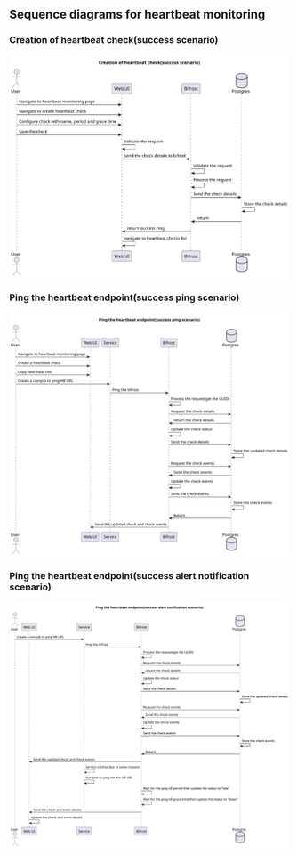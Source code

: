 ## Sequence diagrams for heartbeat monitoring

### Creation of heartbeat check(success scenario)
<!--
@startuml 01_hb_creation
title Creation of heartbeat check(success scenario)
actor User
participant "Web UI"
participant Bifrost
database    Postgres
User -> "Web UI" : Navigate to heartbeat monitoring page
User -> "Web UI" : Navigate to create heartbeat check
User -> "Web UI" : Configure check with name, period and grace time
User -> "Web UI" : Save the check
"Web UI" -> "Web UI" : Validate the request
"Web UI" -> Bifrost : Send the check details to bifrost
Bifrost -> Bifrost : Validate the request
Bifrost -> Bifrost : Process the request
Bifrost -> Postgres : Send the check details
Postgres -> Postgres : Store the check details
Postgres -> Bifrost : return
Bifrost -> "Web UI" : return success msg
"Web UI" -> "Web UI" : navigate to heartbeat checks list
@enduml
-->
![](01_hb_creation.svg)

### Ping the heartbeat endpoint(success ping scenario)
<!--
@startuml 02_success_ping
title Ping the heartbeat endpoint(success ping scenario)
actor User
participant "Web UI"
participant Service
participant Bifrost
database    Postgres
User -> "Web UI" : Navigate to heartbeat monitoring page
User -> "Web UI" : Create a heartbeat check
User -> "Web UI" : Copy heartbeat URL
User -> Service : Create a cronjob to ping HB URL
Service -> Bifrost : Ping the bifrost
Bifrost -> Bifrost : Process the request(get the UUID)
Bifrost -> Postgres : Request the check details
Postgres -> Bifrost : return the check details
Bifrost -> Bifrost : Update the check status
Bifrost -> Postgres : Send the check details
Postgres -> Postgres : Store the updated check details
Bifrost -> Postgres : Request the check events
Postgres -> Bifrost : Send the check events
Bifrost -> Bifrost : Update the check events
Bifrost -> Postgres : Send the check events
Postgres -> Postgres : Store the check events
Postgres -> Bifrost : Return
Bifrost -> "Web UI" : Send the updated check and check events
@enduml
-->
![](02_success_ping.svg)

### Ping the heartbeat endpoint(success alert notification scenario)
<!--
@startuml 03_success_alert
title Ping the heartbeat endpoint(success alert notification scenario)
actor User
participant "Web UI"
participant Service
participant Bifrost
database    Postgres
User -> Service : Create a cronjob to ping HB URL
Service -> Bifrost : Ping the bifrost
Bifrost -> Bifrost : Process the request(get the UUID)
Bifrost -> Postgres : Request the check details
Postgres -> Bifrost : return the check details
Bifrost -> Bifrost : Update the check status
Bifrost -> Postgres : Send the check details
Postgres -> Postgres : Store the updated check details
Bifrost -> Postgres : Request the check events
Postgres -> Bifrost : Send the check events
Bifrost -> Bifrost : Update the check events
Bifrost -> Postgres : Send the check events
Postgres -> Postgres : Store the check events
Postgres -> Bifrost : Return
Bifrost -> "Web UI" : Send the updated check and check events
Service -> Service : Service crashes due to some reasons
Service -> Service : Not able to ping the the HB URL
Bifrost -> Bifrost : Wait for the ping till period then update the status to "late"
Bifrost -> Bifrost : Wait for the ping till grace time then update the status to "down"
Bifrost -> "Web UI" : Send the check and event details
"Web UI" -> "Web UI" : Update the check and event details
@enduml
-->
![](03_success_alert.svg)
